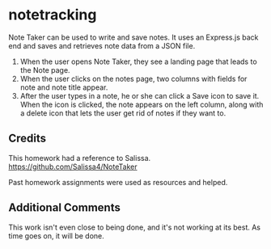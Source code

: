 # notetracking



Note Taker can be used to write and save notes. It uses an Express.js back end and saves and retrieves note data from a JSON file.


1. When the user opens Note Taker, they see a landing page that leads to the Note page.
2. When the user clicks on the notes page, two columns with fields for note and note title appear.
3. After the user types in a note, he or she can click a Save icon to save it. When the icon is clicked, the note appears on the left column, along with a delete icon that lets the user get rid of notes if they want to.

## Credits

This homework had a reference to Salissa.
https://github.com/Salissa4/NoteTaker

Past homework assignments were used as resources and helped.

## Additional Comments
This work isn't even close to being done, and it's not working at its best. As time goes on, it will be done.
